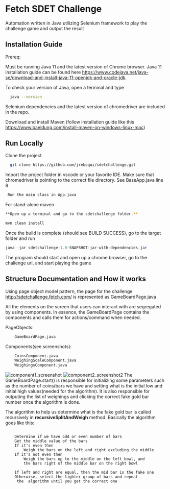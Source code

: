 
# Fetch SDET Challenge

Automation written in Java utilizing Selenium framework to play the challenge game and output the result




## Installation Guide

Prereq:

Must be running Java 11 and the latest version of Chrome browser. Java 11 installation guide can be found here https://www.codejava.net/java-se/download-and-install-java-11-openjdk-and-oracle-jdk.

To check your version of Java, open a terminal and type
```bash
  java --version
```

Selenium dependencies and the latest version of chromedriver are included in the repo.

Download and install Maven (follow installation guide like this https://www.baeldung.com/install-maven-on-windows-linux-mac)




## Run Locally

Clone the project

```bash
  git clone https://github.com/jreboqui/sdetchallenge.git
```

Import the project folder in vscode or your favorite IDE. Make sure that chromedriver is pointing to the correct file directory. See BaseApp.java line 8

```bash
 Run the main class in App.java
```

For stand-alone maven
```bash
**Open up a terminal and go to the sdetchallenge folder.**

mvn clean install

```
Once the build is complete (should see BUILD SUCCESS), go to the target folder and run

```java
java -jar sdetchallenge-1.0-SNAPSHOT-jar-with-dependencies.jar
```
The program should start and open up a chrome browser, go to the challenge url, and start playing the game


## Structure Documentation and How it works

Using page object model pattern, the page for the challenge http://sdetchallenge.fetch.com/ is represented as GameBoardPage.java

All the elements on the screen that users can interact with are segregated by using components. In essence, the GameBoardPage contains the components and calls them for actions/command when needed.

PageObjects:
```bash
    GameBoardPage.java
```
Components(see screenshots):

```bash
    CoinsComponent.java
    WeighingScaleComponent.java
    WeighingsComponent.java
```
![component1_screenshot](https://github.com/jreboqui/sdetchallenge/assets/19766843/82e1a799-ac7b-4078-acb0-516b5e020eb0)
![component2_screenshot2](https://github.com/jreboqui/sdetchallenge/assets/19766843/54370034-6aa2-413f-8cd4-17facb683912)
The GameBoardPage.start() is responsible for initializing some parameters such as the number of coins/bars we have and setting what is the initial low and initial high values(needed for the algorithm). It is also responsible for outputing the list of weighings and clicking the correct fake gold bar number once the algorithm is done.


The algorithm to help us determine what is the fake gold bar is called recursively in **recursiveSplitAndWeigh** method. Basically the algorithm goes like this:
```

    Determine if we have odd or even number of bars
    Get the middle value of the bars
    If it's even then
        Weigh the bars on the left and right excluding the middle
    If it's not even then 
        Weigh the bars up to the middle on the left bowl, and
        the bars right of the middle bar on the right bowl
 
    If left and right are equal, then the mid bar is the fake one
    Otherwise, select the lighter group of bars and repeat
     the  algorithm until you get the correct one
```




